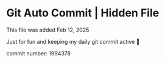 # Git Auto Commit | Hidden File

This file was added Feb 12, 2025

Just for fun and keeping my daily git commit active 🤪

commit number: 1994378
